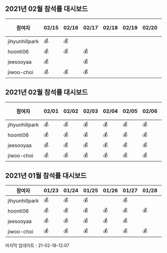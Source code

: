 ## 2021년 02월 참석률 대시보드
|참여자|02/15|02/16|02/17|02/18|02/19|02/20|02/21|02/22|02/23|02/24|02/25|02/26|02/27|02/28|참석률|
|--|--|--|--|--|--|--|--|--|--|--|--|--|--|--|--|
|jihyunhillpark|💰|💰|||||||||||||14%
|hoonti06|💰|💰|💰||||||||||||21%
|jeesooyaa|💰||💰||||||||||||14%
|jiwoo-choi|💰|💰|💰||||||||||||29%
## 2021년 02월 참석률 대시보드
|참여자|02/01|02/02|02/03|02/04|02/05|02/06|02/07|02/08|02/09|02/10|02/11|02/12|02/13|02/14|02/15|02/16|02/17|02/18|02/19|02/20|02/21|02/22|02/23|02/24|02/25|02/26|02/27|02/28|참석률|
|--|--|--|--|--|--|--|--|--|--|--|--|--|--|--|--|--|--|--|--|--|--|--|--|--|--|--|--|--|--|
|jihyunhillpark|💰|💰|💰|💰|💰|💰||💰||💰|💰||||💰||||||||||||||36%
|hoonti06|💰|💰|💰|💰|💰|💰|||💰|💰||💰|||💰|💰|||||||||||||39%
|jeesooyaa|💰|💰|💰|💰|💰|💰|||💰||💰||💰|||💰|||||||||||||36%
|jiwoo-choi|💰|💰|💰|💰|💰|💰||💰||💰|||||💰|💰|||||||||||||39%
## 2021년 01월 참석률 대시보드
|참여자|01/23|01/24|01/25|01/26|01/27|01/28|01/29|01/30|01/31|참석률|
|--|--|--|--|--|--|--|--|--|--|--|
|jihyunhillpark|💰|💰|💰||💰||💰|💰|💰|78%
|hoonti06|💰|💰|💰|💰|💰|💰|💰|💰|💰|100%
|jeesooyaa|💰|💰|💰|💰|💰||💰|💰|💰|89%
|jiwoo-choi|💰|💰|💰|💰|💰|💰|💰||💰|89%

마지막 업데이트 : 21-02-18-12:07